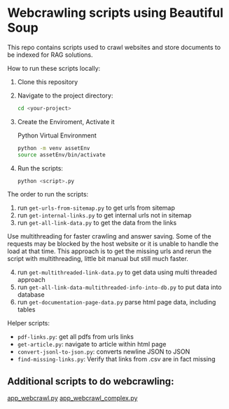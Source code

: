 # Webcrawling scripts using Beautiful Soup
This repo contains scripts used to crawl websites and store documents to be indexed for RAG solutions.

How to run these scripts locally: 

1. Clone this repository

2. Navigate to the project directory:

    ```bash
    cd <your-project>
    ```

3. Create the Enviroment, Activate it

    Python Virtual Environment

    ```bash
    python -m venv assetEnv
    source assetEnv/bin/activate
    ```
5. Run the scripts:

    ```bash
    python <script>.py
    ```
The order to run the scripts: 

1) run `get-urls-from-sitemap.py` to get urls from sitemap
2) run `get-internal-links.py` to get internal urls not in sitemap
3) run `get-all-link-data.py` to get the data from the links

Use multithreading for faster crawling and answer saving. Some of the requests may be blocked by the host website or it is unable to handle the load at that time. This approach is to get the missing urls and rerun the script with multithreading, little bit manual but still much faster.

4) run `get-multithreaded-link-data.py` to get data using multi threaded approach
5) run `get-all-link-data-multithreaded-info-into-db.py` to put data into database
6) run `get-documentation-page-data.py` parse html page data, including tables

Helper scripts:

- `pdf-links.py`: get all pdfs from urls links
- `get-article.py`: navigate to article within html page
- `convert-jsonl-to-json.py`: converts newline JSON to JSON
- `find-missing-links.py`: Verify that links from .csv are in fact missing

## Additional scripts to do webcrawling: 

[app_webcrawl.py](./app_webcrawl.py)
[app_webcrawl_complex.py](./app_webcrawl_complex.py)